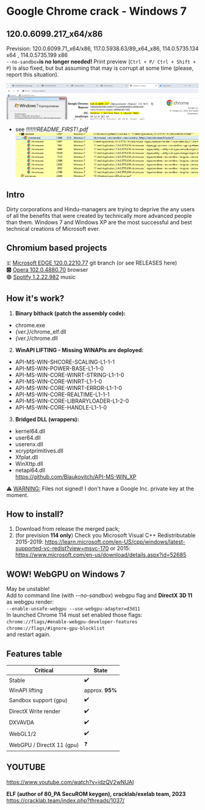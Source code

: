# Google Chrome crack - Windows 7 
## 120.0.6099.217_x64/x86
 Prevision: 120.0.6099.71_x64/x86, 117.0.5938.63/89_x64_x86, 114.0.5735.134 x64 , 114.0.5735.199 x86  
`--no-sandbox`**is no longer needed!** Print preview (`Ctrl + P/ Ctrl + Shift + P`) is also fixed, but but assuming that may is corrupt at some time (please, report this situation).

![120_sandboxED](images/Chrome_120_sandboxed7.png "Google Chrome Windows 7")
 
* see *!!!!!!!README_FIRST!.pdf*
![PH](images/process_hacker.png "Process Hacker Windows 7")  

## Intro  
Dirty corporations and Hindu-managers are trying to deprive the any users of all the benefits that were created by technically more advanced people than them. Windows 7 and Windows XP are the most successful and best technical creations of Microsoft ever.  

## Chromium based projects
🇪 [Microsoft EDGE 120.0.2210.77](https://github.com/Blaukovitch/Microsoft-EDGE-Windows-7-CRACK) git branch  (or see RELEASES here)   
🅾️ [Opera 102.0.4880.70](https://github.com/Blaukovitch/GOOGLE_CHROME_Windows_7_CRACK/releases/tag/Opera_EARLY/) browser   
🟢 [Spotify 1.2.22.982](https://github.com/Blaukovitch/GOOGLE_CHROME_Windows_7_CRACK/releases/tag/Spotify_first) music
  
## How it's work?  
1) **Binary bithack (patch the assembly code):**  
* chrome.exe  
* *{ver.}*/chrome_elf.dll  
* *{ver.}*/chrome.dll  

2) **WinAPI LIFTING - Missing WINAPIs are deployed:**  
* API-MS-WIN-SHCORE-SCALING-L1-1-1  
* API-MS-WIN-POWER-BASE-L1-1-0  
* API-MS-WIN-CORE-WINRT-STRING-L1-1-0  
* API-MS-WIN-CORE-WINRT-L1-1-0  
* API-MS-WIN-CORE-WINRT-ERROR-L1-1-0
* API-MS-WIN-CORE-REALTIME-L1-1-1
* API-MS-WIN-CORE-LIBRARYLOADER-L1-2-0
* API-MS-WIN-CORE-HANDLE-L1-1-0
3) **Bridged DLL (wrappers):** 
* kernel64.dll
* user64.dll
* userenx.dll
* xcryptprimitives.dll
* Xfplat.dll
* WinXttp.dll
* netapi64.dll  
https://github.com/Blaukovitch/API-MS-WIN_XP 

⚠️ <u>WARNING:</u> Files not signed! I don't have a Google Inc. private key at the moment.

## How to install?
1) Download from release the merged pack; 
2) (for prevision **114 only**) Check you Microsoft Visual C++ Redistributable 2015-2019: https://learn.microsoft.com/en-US/cpp/windows/latest-supported-vc-redist?view=msvc-170 or 2015: https://www.microsoft.com/en-us/download/details.aspx?id=52685

## WOW! WebGPU on Windows 7
May be unstable!  
Add to command line (with *--no-sandbox*) webgpu flag and **DirectX 3D 11** as webgpu render:  
`--enable-unsafe-webgpu --use-webgpu-adapter=d3d11`  
In launched Chrome 114 must set enabled those flags:  
`chrome://flags/#enable-webgpu-developer-features`  
`chrome://flags/#ignore-gpu-blocklist`  
and restart again.  

## Features table
| Critical | State |
| ------ | ------ |
| Stable | ✔️ |
| WinAPI lifting | approx. **95%** |
| Sandbox support (gpu) | ✔️ | 
| DirectX Write render | ✔️ | 
| DXVAVDA | ✔️ | 
| WebGL1/2 | ✔️ | 
| WebGPU / DirectX 11 (gpu)| ❓ | 

## YOUTUBE
https://www.youtube.com/watch?v=idzQV2wNUAI

**ELF (author of 80_PA SecuROM keygen), cracklab/exelab team, 2023**  
https://cracklab.team/index.php?threads/1037/
